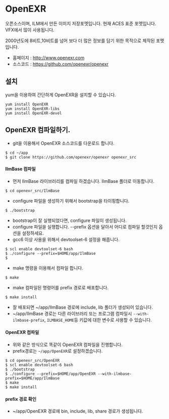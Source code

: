 # OpenEXR
오픈소스이며, ILM에서 만든 이미지 저장포멧입니다.
현재 ACES 표준 포멧입니다.
VFX에서 많이 사용됩니다.

2000년도에 8비트,10비트를 넘어 보다 더 많은 정보를 담기 위한 목적으로 제작된 포멧입니다.

- 홈페이지 : http://www.openexr.com
- 소스코드 : https://github.com/openexr/openexr

## 설치
yum을 이용하여 간단하게 OpenEXR을 설치할 수 있습니다.

```
yum install OpenEXR
yum install OpenEXR-libs
yum install OpenEXR-devel
```


## OpenEXR 컴파일하기.

- git을 이용해서 OpenEXR 소스코드를 다운로드 합니다.
```
$ cd ~/app
$ git clone https://github.com/openexr/openexr openexr_src
```

#### IlmBase 컴파일
- 먼저 IlmBase 라이브러리를 컴파일 하겠습니다. IlmBase 폴더로 이동합니다.
```
$ cd openexr_src/IlmBase
```

- configure 파일을 생성하기 위해서 bootstrap을 타이핑합니다.
```
$ ./bootstrap
```
- bootstrap이 잘 실행되었다면, configure 파일이 생성됩니다.
- configure 파일을 실행합니다. --prefix 옵션을 달아서 어디로 컴파일 할것인지 옵션을 설정하세요.
- gcc6 이상 사용을 위해서 devtoolset-6 설정을 해줍니다.
```
$ scl enable devtoolset-6 bash
$ ./configure --prefix=$HOME/app/IlmBase
$ 
```
- make 명령을 이용해서 컴파일 합니다.
```
$ make
```
- make 컴파일된 명령어를 prefix 경로로 배포합니다.
```
$ make install
```

- 잘 배포되면 ~/app/IlmBase 경로에 include, lib 폴더가 생성되어 있습니다.
- ~/app/IlmBase 경로는 다른 라이브러리 또는 프로그램 컴파일시 `--with-ilmbase-prefix`, `ILMBASE_HOME`등 키값에 대한 변수로 사용할 수 있습니다.

#### OpenEXR 컴파일
- 위와 같은 방식으로 똑같이 OpenEXR 컴파일을 진행합니다.
- prefix경로는 `~/app/OpenEXR`로 설정하겠습니다.
```
$ cd openexr_src/OpenEXR
$ scl enable devtoolset-6 bash
$ ./bootstrap
$ ./configure --prefix=$HOME/app/OpenEXR --with-ilmbase-prefix=$HOME/app/IlmBase
$ make
$ make install
```

#### prefix 경로 확인
- ~/app/OpenEXR 경로에 bin, include, lib, share 경로가 생성됩니다.
